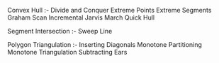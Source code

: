 Convex Hull :-
  Divide and Conquer
  Extreme Points
  Extreme Segments
  Graham Scan
  Incremental
  Jarvis March
  Quick Hull
  

Segment Intersection :-
  Sweep Line

Polygon Triangulation :-
  Inserting Diagonals
  Monotone Partitioning
  Monotone Triangulation
  Subtracting Ears
